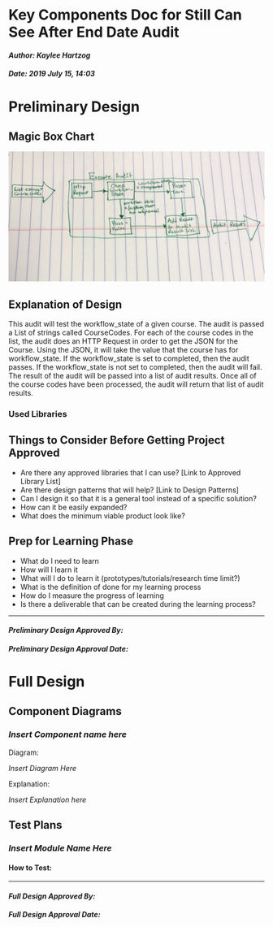 # Key Components Doc for Still Can See After End Date Audit
#### *Author: Kaylee Hartzog*
#### *Date: 2019 July 15, 14:03*

# Preliminary Design

## Magic Box Chart

![Audit Key Components](images/magic-box.jpg)

<!-- Think through the process as much as makes sense, and then create a magic box chart with the whiteboard and place it here. -->

## Explanation of Design
This audit will test the workflow_state of a given course. The audit is passed a List of strings called CourseCodes. For each of the course codes in the list, the audit does an HTTP Request in order to get the JSON for the Course. Using the JSON, it will take the value that the course has for workflow_state. If the workflow_state is set to completed, then the audit passes. If the workflow_state is not set to completed, then the audit will fail. The result of the audit will be passed into a list of audit results. Once all of the course codes have been processed, the audit will return that list of audit results.

### Used Libraries

## Things to Consider Before Getting Project Approved
- Are there any approved libraries that I can use? [Link to Approved Library List]
- Are there design patterns that will help?  [Link to Design Patterns]
- Can I design it so that it is a general tool instead of a specific solution?
- How can it be easily expanded?
- What does the minimum viable product look like?

## Prep for Learning Phase
- What do I need to learn
- How will I learn it
- What will I do to learn it (prototypes/tutorials/research time limit?)
- What is the definition of done for my learning process
- How do I measure the progress of learning
- Is there a deliverable that can be created during the learning process?

-----

#### *Preliminary Design Approved By:* 
#### *Preliminary Design Approval Date:*

# Full Design

## Component Diagrams
<!-- Diagrams and companion explanations for all Key Components.
These would include information about inputs, outputs, and what a function does for every major function. -->

<!-- For each component, the following template will be followed: (In other words, the template below will repeat for each component)-->

### *Insert Component name here*

Diagram:

*Insert Diagram Here*

Explanation:

*Insert Explanation here*

<!-- For a future release:
## Test Plans
For each major function the test plan template will be as follows (in other words the template below will repeat for each test) 
### *Insert name of component here (e.g. convertIdToCourseObject function)*
#### Test 1: *Insert Test name here*
Summary: 
 *Insert Test Summary Here*
 Type: *Insert Type here (Unit Test, Manual Test, Selenium/Puppeteer test (Overkill?))* 
Procedure:
1. *Insert Steps here*
1. *and here*
1. *and here*
Expected Outcome:
*Insert Expected Outcome here*
-->

## Test Plans

### *Insert Module Name Here*
#### How to Test:





-----

#### *Full Design Approved By:* 
#### *Full Design Approval Date:*


<!-- Diagram Types:
 - Data Flow (I think this will be the most popular)
 - Structure Charts (This is really good for showing input and output of every function)
 - UML Class Diagram (a must for object oriented projects) -->